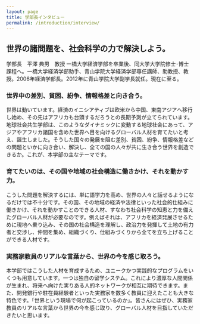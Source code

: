```yaml
---
layout: page
title: 学部長インタビュー
permalink: /introduction/interview/
---
```


## 世界の諸問題を、社会科学の力で解決しよう。

学部長　平澤 典男　教授
一橋大学経済学部を卒業後、同大学大学院修士･博士課程へ。一橋大学経済学部助手、青山学院大学経済学部専任講師、助教授、教授。2006年経済学部長。2012年に青山学院大学副学長就任。現在に至る。
### 世界中の差別、貧困、紛争、情報格差と向き合う。
世界は動いています。経済のイニシアティブは欧米から中国、東南アジアへ移行し始め、その先はアフリカも台頭するだろうとの長期予測が立てられています。地球社会共生学部は、このようなダイナミックに変動する地球社会にあって、アジアやアフリカ諸国を含めた世界へ目を向けるグローバル人材を育てたいと考え、誕生しました。そうした国々の発展を阻む差別、貧困、紛争、情報格差などの問題といかに向き合い、解決し、全ての国の人々が共に生き合う世界を創造できるか。これが、本学部の主なテーマです。

### 育てたいのは、その国や地域の社会構造に働きかけ、それを動かす力。
こうした問題を解決するには、単に語学力を高め、世界の人々と話せるようになるだけでは不十分です。その国、その地域の経済や法律といった社会的仕組みに働きかけ、それを動かすことのできる人材、すなわち社会科学の知恵と力を備えたグローバル人材が必要なのです。例えばそれは、アフリカを経済発展させるために現地へ乗り込み、その国の社会構造を理解し、政治力を発揮して土地の有力者と交渉し、仲間を集め、組織づくり、仕組みづくりから全てを立ち上げることができる人材です。

### 実務家教員のリアルな言葉から、世界の今を感じ取ろう。
本学部ではこうした人材を育成するため、ユニークかつ実践的なプログラムをいくつも用意しています。一つは独自の留学システム。これにより濃厚な人間関係が生まれ、将来へ向けた実りある人的ネットワークが相互に期待できます。また、開発銀行や駐在員経験者といった実務家を数多く教員に迎えたことも大きな特色です。「世界という現場で何が起こっているのか」。皆さんにはぜひ、実務家教員のリアルな言葉から世界の今を感じ取り、グローバル人材を目指していただきたいと思います。